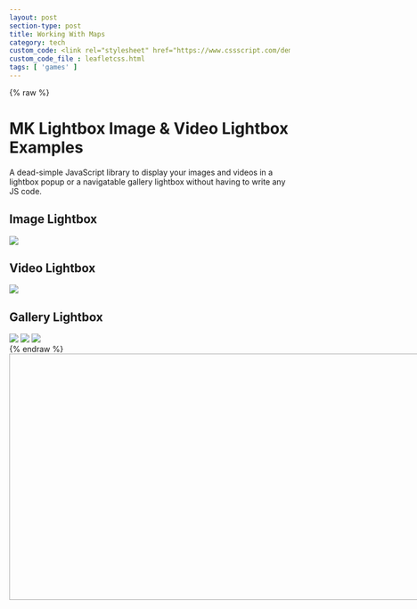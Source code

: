 ```yaml
---
layout: post
section-type: post
title: Working With Maps
category: tech
custom_code: <link rel="stylesheet" href="https://www.cssscript.com/demo/gallery-lightbox-mk/mklb/css/mklb.css"/><link rel="stylesheet" href="https://unpkg.com/leaflet@1.7.1/dist/leaflet.css" integrity="sha512-xodZBNTC5n17Xt2atTPuE1HxjVMSvLVW9ocqUKLsCC5CXdbqCmblAshOMAS6/keqq/sMZMZ19scR4PsZChSR7A==" crossorigin=""/><script src="https://unpkg.com/leaflet@1.7.1/dist/leaflet.js" integrity="sha512-XQoYMqMTK8LvdxXYG3nZ448hOEQiglfqkJs1NOQV44cWnUrBc8PkAOcXy20w0vlaXaVUearIOBhiXZ5V3ynxwA==" crossorigin=""></script>
custom_code_file : leafletcss.html
tags: [ 'games' ]
---
```


 <link
      rel="stylesheet"
      href="https://unpkg.com/leaflet@1.7.1/dist/leaflet.css"
      integrity="sha384-VzLXTJGPSyTLX6d96AxgkKvE/LRb7ECGyTxuwtpjHnVWVZs2gp5RDjeM/tgBnVdM"
      crossorigin="anonymous"
    />

<script src="https://unpkg.com/jquery@3.6.0/dist/jquery.min.js" integrity="sha384-vtXRMe3mGCbOeY7l30aIg8H9p3GdeSe4IFlP6G8JMa7o7lXvnz3GFKzPxzJdPfGK" crossorigin="anonymous"></script><script src="https://unpkg.com/leaflet@1.7.1/dist/leaflet.js" integrity="sha384-RFZC58YeKApoNsIbBxf4z6JJXmh+geBSgkCQXFyh+4tiFSJmJBt+2FbjxW7Ar16M" crossorigin="anonymous"></script>
{% raw %}
<div class="container">
    <h1>MK Lightbox Image & Video Lightbox Examples</h1>
<p class="lead">A dead-simple JavaScript library to display your images and videos in a lightbox popup or a navigatable gallery lightbox without having to write any JS code.</p>
    <h2>Image Lightbox</h2>
    <img class="mklbItem demo" src="https://source.unsplash.com/p9t7g5ORALs/600x450" />
    <h2 class="mklbItem demo" data-video-src="https://www.jqueryscript.net/dummy/1.mp4">Video Lightbox</h2>
    <img class="mklbItem demo" src="https://source.unsplash.com/8CucspHlerY/600x450" data-video-src="https://www.jqueryscript.net/dummy/1.mp4" />
    <h2>Gallery Lightbox</h2>
    <img class="mklbItem demo" src="https://source.unsplash.com/p9t7g5ORALs/600x450" data-gallery="gallery1" />
    <img class="mklbItem demo" src="https://source.unsplash.com/8CucspHlerY/600x450" data-gallery="gallery1" />
    <img class="mklbItem demo" src="https://source.unsplash.com/cylcICfV7Bs/600x450" data-gallery="gallery1" />
</div>
{% endraw %}
<script src="https://www.cssscript.com/demo/gallery-lightbox-mk/mklb/js/mklb.js"></script>
 <div id="map" style="width: 800px; height: 440px; border: 1px solid #AAA;"></div>

  <script type='text/javascript' src='maps/markers.js'></script>
   <!--<script type='text/javascript' src='maps/leaf-demo.js'></script>
   --><script type="text/javascript" src="us-states.js"></script>

<script type="text/javascript">

	var map = L.map('map').setView([37.8, -96], 4);
	

	L.tileLayer('https://api.mapbox.com/styles/v1/{id}/tiles/{z}/{x}/{y}?access_token=pk.eyJ1IjoibWFwYm94IiwiYSI6ImNpejY4NXVycTA2emYycXBndHRqcmZ3N3gifQ.rJcFIG214AriISLbB6B5aw', {
		maxZoom: 18,
		attribution: 'Map data &copy; <a href="https://www.openstreetmap.org/copyright">OpenStreetMap</a> contributors, ' +
			'Imagery © <a href="https://www.mapbox.com/">Mapbox</a>',
		id: 'mapbox/light-v9',
		tileSize: 512,
		zoomOffset: -1
	}).addTo(map);

	L.marker([32.576225,-86.680735]).bindPopup("Alabama").addTo(map);
	L.marker([64.4459613,-149.680909]).bindPopup("Alaska").addTo(map);
	L.marker([34.395342,-111.763275]).bindPopup("Arizona").addTo(map);
	L.marker([35.2048883,-92.4479108]).bindPopup("Arkansas").addTo(map);
	L.marker([36.7014631,-118.755997]).bindPopup("California").addTo(map);
	L.marker([38.7251776,-105.607716]).bindPopup("Colorado").addTo(map);
	L.marker([41.6500201,-72.7342163]).bindPopup("Connecticut").addTo(map);
	L.marker([38.6920451,-75.4013315]).bindPopup("Delaware").addTo(map);
	L.marker([38.8937936,-76.9879976]).bindPopup("District of Columbia").addTo(map);
	L.marker([27.7567667,-81.4639835]).bindPopup("Florida <button>Click me!</button><h2 class=\"mklbItem demo\" data-video-src=\"https:\/\/www.jqueryscript.net\/dummy\/1.mp4\">Video Lightbox</h2>").addTo(map);
	L.marker([32.3293809,-83.1137366]).bindPopup("Georgia").addTo(map);
	L.marker([47.2868352,-120.212613]).bindPopup("Washington").addTo(map);
	L.marker([19.5872677,-155.4268897]).bindPopup("Hawaii").addTo(map);
	L.marker([43.6447642,-114.015407]).bindPopup("Idaho").addTo(map);
	L.marker([40.0796606,-89.4337288]).bindPopup("Illinois").addTo(map);
	L.marker([40.3270127,-86.1746933]).bindPopup("Indiana").addTo(map);
	L.marker([41.9216734,-93.3122705]).bindPopup("Iowa").addTo(map);
	L.marker([38.27312,-98.5821872]).bindPopup("Kansas").addTo(map);
	L.marker([37.5726028,-85.1551411]).bindPopup("Kentucky").addTo(map);
	L.marker([30.8703881,-92.007126]).bindPopup("Louisiana").addTo(map);
	L.marker([45.709097,-68.8590201]).bindPopup("Maine").addTo(map);
	L.marker([39.5162234,-76.9382069]).bindPopup("Maryland").addTo(map);
	L.marker([42.3788774,-72.032366]).bindPopup("Massachusetts").addTo(map);
	L.marker([43.6211955,-84.6824346]).bindPopup("Michigan").addTo(map);
	L.marker([45.9896587,-94.6113288]).bindPopup("Minnesota").addTo(map);
	L.marker([32.9715645,-89.7348497]).bindPopup("Mississippi").addTo(map);
	L.marker([38.7604815,-92.5617875]).bindPopup("Missouri").addTo(map);
	L.marker([47.3752671,-109.638757]).bindPopup("Montana").addTo(map);
	L.marker([41.7370229,-99.5873816]).bindPopup("Nebraska").addTo(map);
	L.marker([39.5158825,-116.8537227]).bindPopup("Nevada").addTo(map);
	L.marker([43.4849133,-71.6553992]).bindPopup("New Hampshire").addTo(map);
	L.marker([40.0757384,-74.4041622]).bindPopup("New Jersey").addTo(map);
	L.marker([34.5708167,-105.993007]).bindPopup("New Mexico").addTo(map);
	L.marker([40.7127281,-74.0060152]).bindPopup("New York").addTo(map);
	L.marker([35.6729639,-79.0392919]).bindPopup("North Carolina").addTo(map);
	L.marker([47.6201461,-100.540737]).bindPopup("North Dakota").addTo(map);
	L.marker([40.2253569,-82.6881395]).bindPopup("Ohio").addTo(map);
	L.marker([34.9550817,-97.2684063]).bindPopup("Oklahoma").addTo(map);
	L.marker([43.9792797,-120.737257]).bindPopup("Oregon").addTo(map);
	L.marker([40.9699889,-77.7278831]).bindPopup("Pennsylvania").addTo(map);
	L.marker([41.7962409,-71.5992372]).bindPopup("Rhode Island").addTo(map);
	L.marker([33.6874388,-80.4363743]).bindPopup("South Carolina").addTo(map);
	L.marker([44.6471761,-100.348761]).bindPopup("South Dakota").addTo(map);
	L.marker([35.7730076,-86.2820081]).bindPopup("Tennessee").addTo(map);
	L.marker([31.8160381,-99.5120986]).bindPopup("Texas").addTo(map);
	L.marker([39.4225192,-111.714358]).bindPopup("Utah").addTo(map);
	L.marker([44.5990718,-72.5002608]).bindPopup("Vermont").addTo(map);
	L.marker([37.1232245,-78.4927721]).bindPopup("Virginia").addTo(map);
	L.marker([38.8950368,-77.0365427]).bindPopup("Washington").addTo(map);
	L.marker([38.4758406,-80.8408415]).bindPopup("West Virginia").addTo(map);
	L.marker([44.4308975,-89.6884637]).bindPopup("Wisconsin").addTo(map);
	L.marker([43.1700264,-107.568534]).bindPopup("Wyoming").addTo(map);
	L.marker([18.2214149,-66.4132818]).bindPopup("Puerto Rico").addTo(map);
    
	
	// control that shows state info on hover
	var info = L.control();

	info.onAdd = function (map) {
		this._div = L.DomUtil.create('div', 'info');
		this.update();
		return this._div;
	};

	info.update = function (props) {
		this._div.innerHTML = '<h4>US Population Density</h4>' +  (props ?
			'<b>' + props.name + '</b><br />' + props.density + ' people / mi<sup>2</sup>'
			: 'Hover over a state');
	};

	info.addTo(map);

    function onEachFeature(feature, layer) {
		var popupContent = "<p>I started out as a GeoJSON " +
				feature.geometry.type + ", but now I'm a Leaflet vector!</p>";

		if (feature.properties && feature.properties.popupContent) {
			popupContent += feature.properties.popupContent;
		}

		layer.bindPopup(popupContent);
	}
	// get color depending on population density value
	function getColor(d) {
		return d > 1000 ? '#800026' :
				d > 500  ? '#BD0026' :
				d > 200  ? '#E31A1C' :
				d > 100  ? '#FC4E2A' :
				d > 50   ? '#FD8D3C' :
				d > 20   ? '#FEB24C' :
				d > 10   ? '#FED976' :
							'#FFEDA0';
	}

	function style(feature) {
		return {
			weight: 2,
			opacity: 1,
			color: 'white',
			dashArray: '3',
			fillOpacity: 0.7,
			fillColor: getColor(feature.properties.density)
		};
	}

	function highlightFeature(e) {
		var layer = e.target;

		layer.setStyle({
			weight: 5,
			color: '#666',
			dashArray: '',
			fillOpacity: 0.7
		});

		if (!L.Browser.ie && !L.Browser.opera && !L.Browser.edge) {
			layer.bringToFront();
		}

		info.update(layer.feature.properties);
	}

	var geojson;

	function resetHighlight(e) {
		geojson.resetStyle(e.target);
		info.update();
	}

	function zoomToFeature(e) {
		map.fitBounds(e.target.getBounds());
	}

	function onEachFeature(feature, layer) {
		layer.on({
			mouseover: highlightFeature,
			mouseout: resetHighlight,
			click: zoomToFeature
		});
	}

	geojson = L.geoJson(statesData, {
		style: style,
		onEachFeature: onEachFeature
	}).addTo(map);

	map.attributionControl.addAttribution('Population data &copy; <a href="http://census.gov/">US Census Bureau</a>');

/*	function onEachFeature(feature, layer) {
		var popupContent = "<p>I started out as a GeoJSON " +
				feature.geometry.type + ", but now I'm a Leaflet vector!</p>";

		if (feature.properties && feature.properties.popupContent) {
			popupContent += feature.properties.popupContent;
		}

		layer.bindPopup(popupContent);
	}
*/
	L.geoJSON(bicycleRental, {

		style: function (feature) {
			return feature.properties && feature.properties.style;
		},

		onEachFeature: onEachFeature,

		pointToLayer: function (feature, latlng) {
			return L.circleMarker(latlng, {
				radius: 8,
				fillColor: "#ff7800",
				color: "#000",
				weight: 1,
				opacity: 1,
				fillOpacity: 0.8
			});
		}
	}).addTo(map);

	var legend = L.control({position: 'bottomright'});

	legend.onAdd = function (map) {

		var div = L.DomUtil.create('div', 'info legend'),
			grades = [0, 10, 20, 50, 100, 200, 500, 1000],
			labels = [],
			from, to;

		for (var i = 0; i < grades.length; i++) {
			from = grades[i];
			to = grades[i + 1];

			labels.push(
				'<i style="background:' + getColor(from + 1) + '"></i> ' +
				from + (to ? '&ndash;' + to : '+'));
		}

		div.innerHTML = labels.join('<br>');
		return div;
	};

	legend.addTo(map);

</script>
